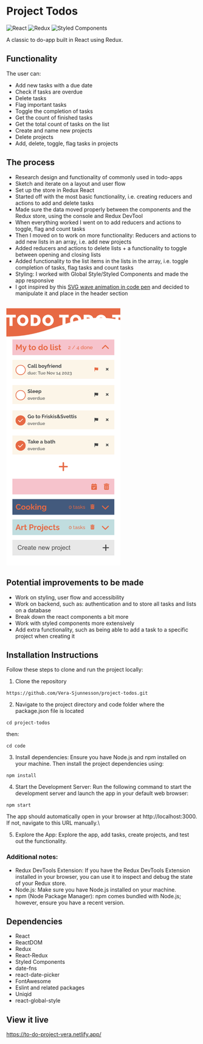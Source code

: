 # Project Todos

![React](https://img.shields.io/badge/react-%2320232a.svg?style=for-the-badge&logo=react&logoColor=%2361DAFB)
![Redux](https://img.shields.io/badge/redux-%23593d88.svg?style=for-the-badge&logo=redux&logoColor=white)
![Styled Components](https://img.shields.io/badge/styled--components-DB7093?style=for-the-badge&logo=styled-components&logoColor=white)

A classic to do-app built in React using Redux.

## Functionality

The user can:
- Add new tasks with a due date
- Check if tasks are overdue
- Delete tasks
- Flag important tasks
- Toggle the completion of tasks
- Get the count of finished tasks
- Get the total count of tasks on the list
- Create and name new projects
- Delete projects
- Add, delete, toggle, flag tasks in projects

## The process

- Research design and functionality of commonly used in todo-apps
- Sketch and iterate on a layout and user flow
- Set up the store in Redux React
- Started off with the most basic functionality, i.e. creating reducers and actions to add and delete tasks
- Made sure the data moved properly between the components and the Redux store, using the console and Redux DevTool
- When everything worked I went on to add reducers and actions to toggle, flag and count tasks
- Then I moved on to work on more functionality: Reducers and actions to add new lists in an array, i.e. add new projects
- Added reducers and actions to delete lists + a functionality to toggle between opening and closing lists
- Added functionality to the list items in the lists in the array, i.e. toggle completion of tasks, flag tasks and count tasks
- Styling: I worked with Global Style/Styled Components and made the app responsive
- I got inspired by this [SVG wave animation in code pen](https://codepen.io/tedmcdo/pen/PqxKXg "Wave animation") and decided to manipulate it and place in the header section
<br />
<img width="300" alt="To Do Demo" src="./code/public/images/todo-demo.png">

## Potential improvements to be made

- Work on styling, user flow and accessibility
- Work on backend, such as: authentication and to store all tasks and lists on a database
- Break down the react components a bit more
- Work with styled components more extensively
- Add extra functionality, such as being able to add a task to a specific project when creating it

## Installation Instructions

Follow these steps to clone and run the project locally:

1. Clone the repository
```
https://github.com/Vera-Sjunnesson/project-todos.git
```
2. Navigate to the project directory and code folder where the package.json file is located 
```
cd project-todos
```
then:
```
cd code
```
3. Install dependencies:
Ensure you have Node.js and npm installed on your machine. Then install the project dependencies using:
```
npm install
```
4. Start the Development Server:
Run the following command to start the development server and launch the app in your default web browser:
```
npm start
```
The app should automatically open in your browser at http://localhost:3000. If not, navigate to this URL manually.\

5. Explore the App:
Explore the app, add tasks, create projects, and test out the functionality.

### Additional notes:

- Redux DevTools Extension: If you have the Redux DevTools Extension installed in your browser, you can use it to inspect and debug the state of your Redux store.
- Node.js: Make sure you have Node.js installed on your machine.
- npm (Node Package Manager): npm comes bundled with Node.js; however, ensure you have a recent version.

## Dependencies

- React
- ReactDOM
- Redux
- React-Redux
- Styled Components
- date-fns
- react-date-picker
- FontAwesome
- Eslint and related packages
- Uniqid
- react-global-style

## View it live

https://to-do-project-vera.netlify.app/







